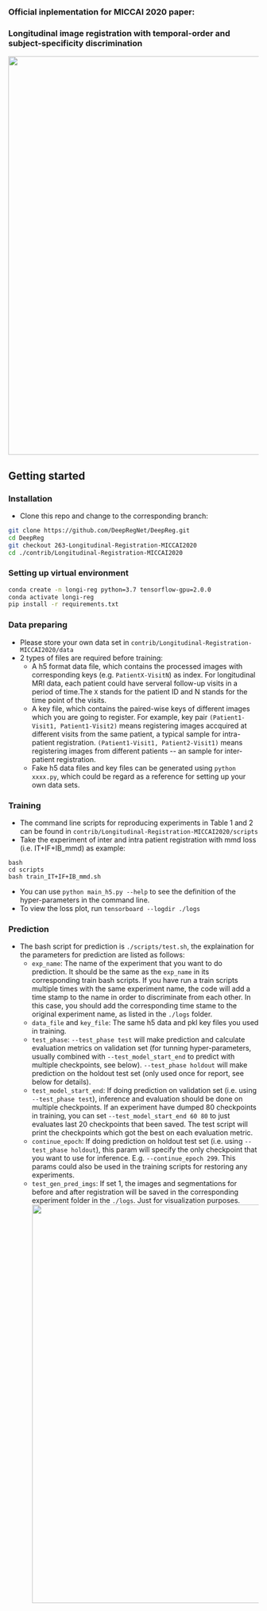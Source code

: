 ### Official inplementation for MICCAI 2020 paper:

### Longitudinal image registration with temporal-order and subject-specificity discrimination

<img src="https://github.com/DeepRegNet/DeepReg/blob/263-Longitudinal-Registration-MICCAI2020/contrib/Longitudinal-Registration-MICCAI2020/figures/pipline.png" width="800"/>

## Getting started

### Installation

- Clone this repo and change to the corresponding branch:

```bash
git clone https://github.com/DeepRegNet/DeepReg.git
cd DeepReg
git checkout 263-Longitudinal-Registration-MICCAI2020
cd ./contrib/Longitudinal-Registration-MICCAI2020
```

### Setting up virtual environment

```bash
conda create -n longi-reg python=3.7 tensorflow-gpu=2.0.0
conda activate longi-reg
pip install -r requirements.txt
```

### Data preparing

- Please store your own data set in `contrib/Longitudinal-Registration-MICCAI2020/data`
- 2 types of files are required before training:
  - A h5 format data file, which contains the processed images with corresponding keys
    (e.g. `PatientX-VisitN`) as index. For longitudinal MRI data, each patient could
    have serveral follow-up visits in a period of time.The `X` stands for the patient ID
    and N stands for the time point of the visits.
  - A key file, which contains the paired-wise keys of different images which you are
    going to register. For example, key pair `(Patient1-Visit1, Patient1-Visit2)` means
    registering images accquired at different visits from the same patient, a typical
    sample for intra-patient registration. `(Patient1-Visit1, Patient2-Visit1)` means
    registering images from different patients -- an sample for inter-patient
    registration.
  - Fake h5 data files and key files can be generated using `python xxxx.py`, which
    could be regard as a reference for setting up your own data sets.

### Training

- The command line scripts for reproducing experiments in Table 1 and 2 can be found in
  `contrib/Longitudinal-Registration-MICCAI2020/scripts`
- Take the experiment of inter and intra patient registration with mmd loss (i.e.
  IT+IF+IB_mmd) as example:

```
bash
cd scripts
bash train_IT+IF+IB_mmd.sh
```

- You can use `python main_h5.py --help` to see the definition of the hyper-parameters
  in the command line.
- To view the loss plot, run `tensorboard --logdir ./logs`

### Prediction

- The bash script for prediction is `./scripts/test.sh`, the explaination for the
  parameters for prediction are listed as follows:
  - `exp_name`: The name of the experiment that you want to do prediction. It should be
    the same as the `exp_name` in its corresponding train bash scripts. If you have run
    a train scripts multiple times with the same experiment name, the code will add a
    time stamp to the name in order to discriminate from each other. In this case, you
    should add the corresponding time stame to the original experiment name, as listed
    in the `./logs` folder.
  - `data_file` and `key_file`: The same h5 data and pkl key files you used in training.
  - `test_phase`: `--test_phase test` will make prediction and calculate evaluation
    metrics on validation set (for tunning hyper-parameters, usually combined with
    `--test_model_start_end` to predict with multiple checkpoints, see below).
    `--test_phase holdout` will make prediction on the holdout test set (only used once
    for report, see below for details).
  - `test_model_start_end`: If doing prediction on validation set (i.e. using
    `--test_phase test`), inference and evaluation should be done on multiple
    checkpoints. If an experiment have dumped 80 checkpoints in training, you can set
    `--test_model_start_end 60 80` to just evaluates last 20 checkpoints that been
    saved. The test script will print the checkpoints which got the best on each
    evaluation metric.
  - `continue_epoch`: If doing prediction on holdout test set (i.e. using
    `--test_phase holdout`), this param will specify the only checkpoint that you want
    to use for inference. E.g. `--continue_epoch 299`. This params could also be used in
    the training scripts for restoring any experiments.
  - `test_gen_pred_imgs`: If set 1, the images and segmentations for before and after
    registration will be saved in the corresponding experiment folder in the `./logs`.
    Just for visualization purposes.
    <img src="https://github.com/DeepRegNet/DeepReg/blob/263-Longitudinal-Registration-MICCAI2020/contrib/Longitudinal-Registration-MICCAI2020/figures/vis.png" width="800"/>
